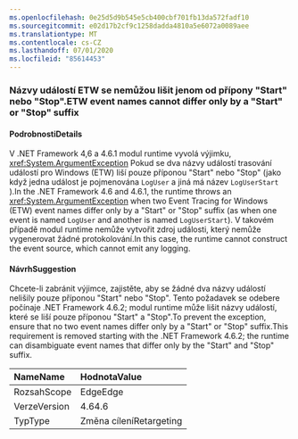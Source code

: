 ```yaml
---
ms.openlocfilehash: 0e25d5d9b545e5cb400cbf701fb13da572fadf10
ms.sourcegitcommit: e02d17b2cf9c1258dadda4810a5e6072a0089aee
ms.translationtype: MT
ms.contentlocale: cs-CZ
ms.lasthandoff: 07/01/2020
ms.locfileid: "85614453"
---
```

### <a name="etw-event-names-cannot-differ-only-by-a-start-or-stop-suffix"></a><span data-ttu-id="160fc-101">Názvy událostí ETW se nemůžou lišit jenom od přípony "Start" nebo "Stop".</span><span class="sxs-lookup"><span data-stu-id="160fc-101">ETW event names cannot differ only by a "Start" or "Stop" suffix</span></span>

#### <a name="details"></a><span data-ttu-id="160fc-102">Podrobnosti</span><span class="sxs-lookup"><span data-stu-id="160fc-102">Details</span></span>

<span data-ttu-id="160fc-103">V .NET Framework 4,6 a 4.6.1 modul runtime vyvolá výjimku, <xref:System.ArgumentException> Pokud se dva názvy událostí trasování událostí pro Windows (ETW) liší pouze příponou "Start" nebo "Stop" (jako když jedna událost je pojmenována `LogUser` a jiná má název `LogUserStart` ).</span><span class="sxs-lookup"><span data-stu-id="160fc-103">In the .NET Framework 4.6 and 4.6.1, the runtime throws an <xref:System.ArgumentException> when two Event Tracing for Windows (ETW) event names differ only by a "Start" or "Stop" suffix (as when one event is named `LogUser` and another is named `LogUserStart`).</span></span> <span data-ttu-id="160fc-104">V takovém případě modul runtime nemůže vytvořit zdroj události, který nemůže vygenerovat žádné protokolování.</span><span class="sxs-lookup"><span data-stu-id="160fc-104">In this case, the runtime cannot construct the event source, which cannot emit any logging.</span></span>

#### <a name="suggestion"></a><span data-ttu-id="160fc-105">Návrh</span><span class="sxs-lookup"><span data-stu-id="160fc-105">Suggestion</span></span>

<span data-ttu-id="160fc-106">Chcete-li zabránit výjimce, zajistěte, aby se žádné dva názvy událostí nelišily pouze příponou "Start" nebo "Stop". Tento požadavek se odebere počínaje .NET Framework 4.6.2; modul runtime může lišit názvy událostí, které se liší pouze příponou "Start" a "Stop".</span><span class="sxs-lookup"><span data-stu-id="160fc-106">To prevent the exception, ensure that no two event names differ only by a "Start" or "Stop" suffix.This requirement is removed starting with the .NET Framework 4.6.2; the runtime can disambiguate event names that differ only by the "Start" and "Stop" suffix.</span></span>

| <span data-ttu-id="160fc-107">Name</span><span class="sxs-lookup"><span data-stu-id="160fc-107">Name</span></span>    | <span data-ttu-id="160fc-108">Hodnota</span><span class="sxs-lookup"><span data-stu-id="160fc-108">Value</span></span>       |
|:--------|:------------|
| <span data-ttu-id="160fc-109">Rozsah</span><span class="sxs-lookup"><span data-stu-id="160fc-109">Scope</span></span>   | <span data-ttu-id="160fc-110">Edge</span><span class="sxs-lookup"><span data-stu-id="160fc-110">Edge</span></span>        |
| <span data-ttu-id="160fc-111">Verze</span><span class="sxs-lookup"><span data-stu-id="160fc-111">Version</span></span> | <span data-ttu-id="160fc-112">4.6</span><span class="sxs-lookup"><span data-stu-id="160fc-112">4.6</span></span>         |
| <span data-ttu-id="160fc-113">Typ</span><span class="sxs-lookup"><span data-stu-id="160fc-113">Type</span></span>    | <span data-ttu-id="160fc-114">Změna cílení</span><span class="sxs-lookup"><span data-stu-id="160fc-114">Retargeting</span></span> |

